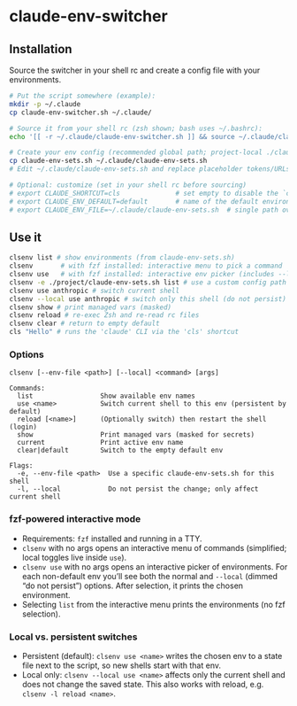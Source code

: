 # claude-env-switcher

## Installation

Source the switcher in your shell rc and create a config file with your environments.

```bash
# Put the script somewhere (example):
mkdir -p ~/.claude
cp claude-env-switcher.sh ~/.claude/

# Source it from your shell rc (zsh shown; bash uses ~/.bashrc):
echo '[[ -r ~/.claude/claude-env-switcher.sh ]] && source ~/.claude/claude-env-switcher.sh' >> ~/.zshrc

# Create your env config (recommended global path; project-local ./claude-env-sets.sh also works):
cp claude-env-sets.sh ~/.claude/claude-env-sets.sh
# Edit ~/.claude/claude-env-sets.sh and replace placeholder tokens/URLs

# Optional: customize (set in your shell rc before sourcing)
# export CLAUDE_SHORTCUT=cls              # set empty to disable the `cls` alias
# export CLAUDE_ENV_DEFAULT=default       # name of the default environment
# export CLAUDE_ENV_FILE=~/.claude/claude-env-sets.sh  # single path override
```

## Use it

```bash
clsenv list # show environments (from claude-env-sets.sh)
clsenv       # with fzf installed: interactive menu to pick a command
clsenv use   # with fzf installed: interactive env picker (includes --local)
clsenv -e ./project/claude-env-sets.sh list # use a custom config path just for this shell
clsenv use anthropic # switch current shell
clsenv --local use anthropic # switch only this shell (do not persist)
clsenv show # print managed vars (masked)
clsenv reload # re-exec Zsh and re-read rc files
clsenv clear # return to empty default
cls "Hello" # runs the 'claude' CLI via the 'cls' shortcut
```

### Options

```text
clsenv [--env-file <path>] [--local] <command> [args]

Commands:
  list                 Show available env names
  use <name>           Switch current shell to this env (persistent by default)
  reload [<name>]      (Optionally switch) then restart the shell (login)
  show                 Print managed vars (masked for secrets)
  current              Print active env name
  clear|default        Switch to the empty default env

Flags:
  -e, --env-file <path>  Use a specific claude-env-sets.sh for this shell
  -l, --local            Do not persist the change; only affect current shell
```

### fzf-powered interactive mode

- Requirements: `fzf` installed and running in a TTY.
- `clsenv` with no args opens an interactive menu of commands (simplified; local toggles live inside `use`).
- `clsenv use` with no args opens an interactive picker of environments. For each non-default env you’ll see both the normal and `--local` (dimmed “do not persist”) options. After selection, it prints the chosen environment.
- Selecting `list` from the interactive menu prints the environments (no fzf selection).

### Local vs. persistent switches

- Persistent (default): `clsenv use <name>` writes the chosen env to a state file next to the script, so new shells start with that env.
- Local only: `clsenv --local use <name>` affects only the current shell and does not change the saved state. This also works with reload, e.g. `clsenv -l reload <name>`.
